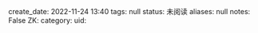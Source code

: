 create_date: 2022-11-24 13:40
tags: null
status: 未阅读 
aliases: null
notes: False
ZK: 
category: 
uid: 
